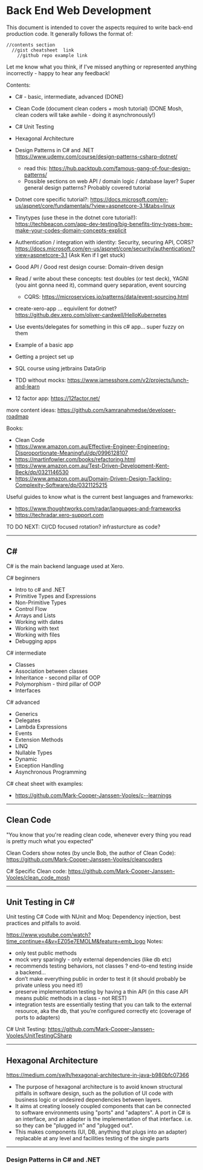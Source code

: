 # Back End Web Development 
This document is intended to cover the aspects required to write back-end production code. It generally follows the format of:
````
//contents section
  //gist cheatsheet  link
    //github repo example link
````
Let me know what you think, if I've missed anything or represented anything incorrectly - happy to hear any feedback!


Contents: 
- C# - basic, intermediate, advanced (DONE)
- Clean Code (document clean coders + mosh tutorial) (DONE Mosh, clean coders will take awhile - doing it asynchronously!)
- C# Unit Testing
- Hexagonal Architecture
- Design Patterns in C# and .NET https://www.udemy.com/course/design-patterns-csharp-dotnet/ 
  - read this: https://hub.packtpub.com/famous-gang-of-four-design-patterns/ 
  - Possible sections on web API / domain logic / database layer? Super general design patterns? Probably covered tutorial
- Dotnet core specific tutorial?: https://docs.microsoft.com/en-us/aspnet/core/fundamentals/?view=aspnetcore-3.1&tabs=linux 
- Tinytypes (use these in the dotnet core tutorial!): https://techbeacon.com/app-dev-testing/big-benefits-tiny-types-how-make-your-codes-domain-concepts-explicit

- Authentication / integration with identity: Security, securing API, CORS? https://docs.microsoft.com/en-us/aspnet/core/security/authentication/?view=aspnetcore-3.1 (Ask Ken if I get stuck)
- Good API / Good rest design course: Domain-driven design
- Read / write about these concepts: test doubles (or test deck), YAGNI (you aint gonna need it), command query separation, event sourcing
  - CQRS: https://microservices.io/patterns/data/event-sourcing.html


- create-xero-app ... equivilent for dotnet? https://github.dev.xero.com/oliver-cardwell/HelloKubernetes
- Use events/delegates for something in this c# app... super fuzzy on them
- Example of a basic app 
- Getting a project set up


- SQL course using jetbrains DataGrip
- TDD without mocks: https://www.jamesshore.com/v2/projects/lunch-and-learn
- 12 factor app: https://12factor.net/
​

more content ideas: https://github.com/kamranahmedse/developer-roadmap


Books:
- Clean Code
- https://www.amazon.com.au/Effective-Engineer-Engineering-Disproportionate-Meaningful/dp/0996128107
- https://martinfowler.com/books/refactoring.html
- https://www.amazon.com.au/Test-Driven-Development-Kent-Beck/dp/0321146530
- https://www.amazon.com.au/Domain-Driven-Design-Tackling-Complexity-Software/dp/0321125215


Useful guides to know what is the current best languages and frameworks:
- https://www.thoughtworks.com/radar/languages-and-frameworks  
- https://techradar.xero-support.com
​

TO DO NEXT:
CI/CD focused rotation? infrasturcture as code? 


---


## C#
C# is the main backend language used at Xero. 


C# beginners
- Intro to c# and .NET
- Primitive Types and Expressions
- Non-Primitive Types
- Control Flow
- Arrays and Lists
- Working with dates
- Working with text
- Working with files
- Debugging apps


C# intermediate
- Classes
- Association between classes
- Inheritance - second pillar of OOP
- Polymorphism - third pillar of OOP
- Interfaces


C# advanced
- Generics
- Delegates
- Lambda Expressions
- Events
- Extension Methods
- LINQ
- Nullable Types
- Dynamic
- Exception Handling
- Asynchronous Programming


C# cheat sheet with examples: 
- https://github.com/Mark-Cooper-Janssen-Vooles/c--learnings
​

---


## Clean Code
"You know that you're reading clean code, whenever every thing you read is pretty much what you expected"


Clean Coders show notes (by uncle Bob, the author of Clean Code):
https://github.com/Mark-Cooper-Janssen-Vooles/cleancoders


C# Specific Clean code:
https://github.com/Mark-Cooper-Janssen-Vooles/clean_code_mosh


---


## Unit Testing in C#
Unit testing C# Code with NUnit and Moq: Dependency injection, best practices and pitfalls to avoid. 


https://www.youtube.com/watch?time_continue=4&v=EZ05e7EMOLM&feature=emb_logo
Notes:
- only test public methods
- mock very sparingly - only external dependencies (like db etc)
- recommends testing behaviors, not classes ? end-to-end testing inside a backend…
- don’t make everything public in order to test it (it should probably be private unless you need it!)
- preserve implementation testing by having a thin API (in this case API means public methods in a class - not REST)
- integration tests are essentially testing that you can talk to the external resource, aka the db, that you’re configured correctly etc (coverage of ports to adapters)


C# Unit Testing:
https://github.com/Mark-Cooper-Janssen-Vooles/UnitTestingCSharp


---


## Hexagonal Architecture 
https://medium.com/swlh/hexagonal-architecture-in-java-b980bfc07366 


- The purpose of hexagonal architecture is to avoid known structural pitfalls in software design, such as the pollution of UI code with business logic or undesired dependencies between layers. 
- It aims at creating loosely coupled components that can be connected to software environments using "ports" and "adapters". A port in C# is an interface, and an adapter is the implementation of that interface. i.e. so they can be "plugged in" and "plugged out".
- This makes components (UI, DB, anything that plugs into an adapter) replacable at any level and facilities testing of the single parts


---


### Design Patterns in C# and .NET
